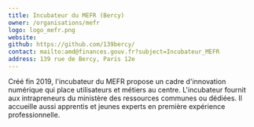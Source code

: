 ```yaml
---
title: Incubateur du MEFR (Bercy)
owner: /organisations/mefr
logo: logo_mefr.png
website: 
github: https://github.com/139bercy/
contact: mailto:amd@finances.gouv.fr?subject=Incubateur_MEFR
address: 139 rue de Bercy, Paris 12e
---
```


Créé fin 2019, l'incubateur du MEFR propose un cadre d'innovation numérique qui place utilisateurs et métiers au centre. L'incubateur fournit aux intrapreneurs du ministère des ressources communes ou dédiées. Il accueille aussi apprentis et jeunes experts en première expérience professionnelle.
